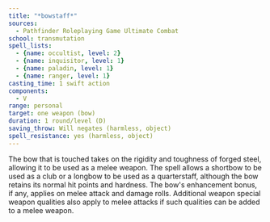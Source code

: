 ```yaml
---
title: "*bowstaff*"
sources:
  - Pathfinder Roleplaying Game Ultimate Combat
school: transmutation
spell_lists:
  - {name: occultist, level: 2}
  - {name: inquisitor, level: 1}
  - {name: paladin, level: 1}
  - {name: ranger, level: 1}
casting_time: 1 swift action
components:
  - V
range: personal
target: one weapon (bow)
duration: 1 round/level (D)
saving_throw: Will negates (harmless, object)
spell_resistance: yes (harmless, object)
---
```


The bow that is touched takes on the rigidity and toughness of forged steel, allowing it to be used as a melee weapon. The spell allows a shortbow to be used as a club or a longbow to be used as a quarterstaff, although the bow retains its normal hit points and hardness. The bow's enhancement bonus, if any, applies on melee attack and damage rolls. Additional weapon special weapon qualities also apply to melee attacks if such qualities can be added to a melee weapon.

